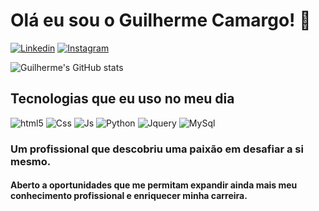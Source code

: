 # Olá eu sou o Guilherme Camargo! 🤙


[![Linkedin](https://img.shields.io/badge/LinkedIn-0077B5?style=for-the-badge&logo=linkedin&logoColor=white)](https://www.linkedin.com/in/guilhermecoak/)
[![Instagram](https://img.shields.io/badge/Instagram-E4405F?style=for-the-badge&logo=instagram&logoColor=white)](https://www.instagram.com/djkrauser_/)


![Guilherme's GitHub stats](https://github-readme-stats.vercel.app/api?username=guilhermecoak&show_icons=true&theme=radical)


## Tecnologias que eu uso no meu dia

![html5](https://img.shields.io/badge/HTML-239120?style=for-the-badge&logo=html5&logoColor=white) 
![Css](https://img.shields.io/badge/CSS-239120?&style=for-the-badge&logo=css3&logoColor=white)
![Js](https://img.shields.io/badge/JavaScript-F7DF1E?style=for-the-badge&logo=javascript&logoColor=black)
![Python](https://img.shields.io/badge/Python-14354C?style=for-the-badge&logo=python&logoColor=white)
![Jquery](https://img.shields.io/badge/jQuery-0769AD?style=for-the-badge&logo=jquery&logoColor=white)
![MySql](https://img.shields.io/badge/MySQL-00000F?style=for-the-badge&logo=mysql&logoColor=white)

### Um profissional que descobriu uma paixão em desafiar a si mesmo.
#### Aberto a oportunidades que me permitam expandir ainda mais meu conhecimento profissional e enriquecer minha carreira.
